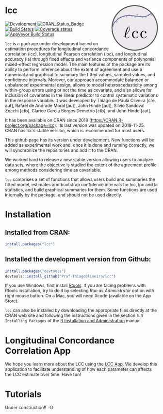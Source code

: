 <!-- README.md is generated from README.Rmd. Please edit that file -->

# lcc <img src="man/figures/logo.svg" align="right" height = 150/>

[![Development](https://img.shields.io/badge/development-active-blue.svg)](https://img.shields.io/badge/development-active-blue.svg)
[![CRAN\_Status\_Badge](http://www.r-pkg.org/badges/version/lcc)](https://cran.r-project.org/package=lcc)
[![Build
Status](https://travis-ci.org/Prof-ThiagoOliveira/lcc.svg?branch=master)](https://travis-ci.org/Prof-ThiagoOliveira/lcc)
[![Coverage
status](https://codecov.io/gh/Prof-ThiagoOliveira/lcc/branch/master/graph/badge.svg)](https://codecov.io/github/Prof-ThiagoOliveira/lcc?branch=master)
[![AppVeyor Build
Status](https://ci.appveyor.com/api/projects/status/fva5so5gjy23sir5/branch/master?svg=true)](https://ci.appveyor.com/project/Prof-ThiagoOliveira/lcc)

`lcc` is a package under development based on estimation procedures for
longitudinal concordance correlation (lcc), longitudinal Pearson
correlation (lpc), and longitudinal accuracy (la) through fixed effects
and variance components of polynomial mixed-effect regression model. The
main features of the package are its ability to perform inference about
the extent of agreement and use a numerical and graphical to summary the
fitted values, sampled values, and confidence intervals. Morever, our
approach accommodate balanced or unbalanced experimental design, allows
to model heteroscedasticity among within-group errors using or not the
time as covariate, and also allows for inclusion of covariates in the
linear predictor to control systematic variations in the response
variable. It was developed by Thiago de Paula Oliveira \[cre, aut\],
Rafael de Andrade Moral \[aut\], John Hinde \[aut\], Silvio Sandoval
Zocchi \[ctb\], Clarice Garcia Borges Demétrio \[ctb\], and John Hinde \[aut\].

It has been available on CRAN since 2018
(<https://CRAN.R-project.org/package=lcc>). Its last version was updated
on 2019-11-25. CRAN has lcc’s stable version, which is recommended for
most users.

This github page has its version under development. New functions will
be added as experimental work and, once it is done and running
correctly, we will synchronize the repositories and add it to the CRAN.

We worked hard to release a new stable version allowing users to analyze
data sets, where the objective is studied the extent of the agreement
profile among methods considering time as covariable.

`lcc` comprises a set of functions that allows users build and summaries
the fitted model, estimates and bootstrap confidence intervals for lcc,
lpc and la statistics, and build graphical summaries for them. Some
functions are used internally by the package, and should not be used
directly.

# Installation

## Installed from CRAN:

``` r
install.packages("lcc")
```

## Installed the development version from Github:

``` r
install.packages("devtools")
devtools::install_github("Prof-ThiagoOliveira/lcc")
```

If you use Windows, first install
[Rtools](https://CRAN.R-project.org/bin/windows/Rtools/). If you are
facing problems with Rtools installation, try to do it by selecting *Run
as Admnistrator* option with right mouse button. On a Mac, you will need
Xcode (available on the App Store).

`lcc` can also be installed by downloading the appropriate files
directly at the CRAN web site and following the instructions given in
the section `6.3 Installing Packages` of the [R Installation and
Administration](https://CRAN.R-project.org) manual.

# Longitudinal Concordance Correlation App

We hope you learn more about the LCC using the [LCC
App](https://prof-thiagooliveira.shinyapps.io/lccApp/). We develop this
application to facilitate understanding of how each parameter can
affects the LCC estimate over time. Have fun\!

# Tutorials

Under construction\!\! =D
